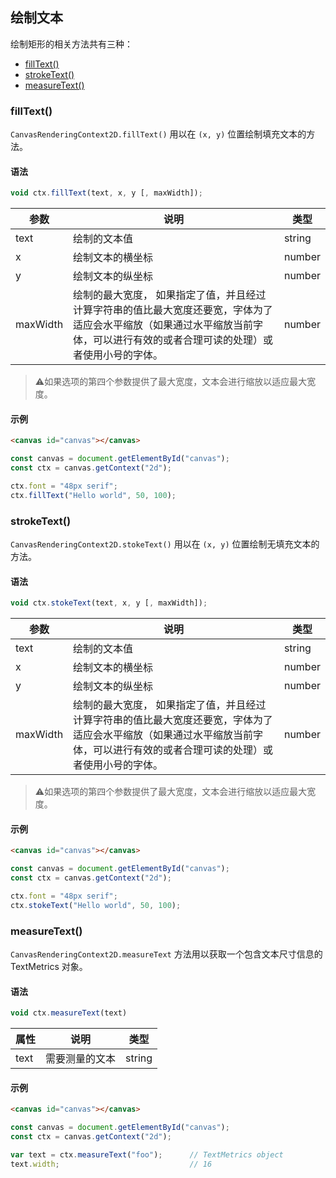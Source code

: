 ## 绘制文本

绘制矩形的相关方法共有三种：

- [fillText()](#fillText)
- [strokeText()](#strokeText)
- [measureText()](#measureText)

### fillText()

`CanvasRenderingContext2D.fillText()` 用以在 `(x, y)` 位置绘制填充文本的方法。

#### 语法

```js
void ctx.fillText(text, x, y [, maxWidth]);
```

| 参数     | 说明                                                         | 类型   |
| -------- | ------------------------------------------------------------ | ------ |
| text     | 绘制的文本值                                                 | string |
| x        | 绘制文本的横坐标                                             | number |
| y        | 绘制文本的纵坐标                                             | number |
| maxWidth | 绘制的最大宽度， 如果指定了值，并且经过计算字符串的值比最大宽度还要宽，字体为了适应会水平缩放（如果通过水平缩放当前字体，可以进行有效的或者合理可读的处理）或者使用小号的字体。 | number |

> ⚠️如果选项的第四个参数提供了最大宽度，文本会进行缩放以适应最大宽度。

#### 示例

```html
<canvas id="canvas"></canvas>
```

```js
const canvas = document.getElementById("canvas");
const ctx = canvas.getContext("2d");

ctx.font = "48px serif";
ctx.fillText("Hello world", 50, 100);
```

### strokeText()

`CanvasRenderingContext2D.stokeText()` 用以在 `(x, y)` 位置绘制无填充文本的方法。

#### 语法

```js
void ctx.stokeText(text, x, y [, maxWidth]);
```

| 参数     | 说明                                                         | 类型   |
| -------- | ------------------------------------------------------------ | ------ |
| text     | 绘制的文本值                                                 | string |
| x        | 绘制文本的横坐标                                             | number |
| y        | 绘制文本的纵坐标                                             | number |
| maxWidth | 绘制的最大宽度， 如果指定了值，并且经过计算字符串的值比最大宽度还要宽，字体为了适应会水平缩放（如果通过水平缩放当前字体，可以进行有效的或者合理可读的处理）或者使用小号的字体。 | number |

> ⚠️如果选项的第四个参数提供了最大宽度，文本会进行缩放以适应最大宽度。

#### 示例

```html
<canvas id="canvas"></canvas>
```

```js
const canvas = document.getElementById("canvas");
const ctx = canvas.getContext("2d");

ctx.font = "48px serif";
ctx.stokeText("Hello world", 50, 100);
```


### measureText()

`CanvasRenderingContext2D.measureText` 方法用以获取一个包含文本尺寸信息的 TextMetrics 对象。

#### 语法

```js
void ctx.measureText(text)
```

| 属性 | 说明           | 类型   |
| ---- | -------------- | ------ |
| text | 需要测量的文本 | string |

#### 示例

```html
<canvas id="canvas"></canvas>
```

```js
const canvas = document.getElementById("canvas");
const ctx = canvas.getContext("2d");

var text = ctx.measureText("foo");		// TextMetrics object
text.width;								// 16
```